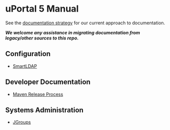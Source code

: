 # uPortal 5 Manual

See the [documentation strategy](../../../doc-strategy.md) for our current approach to documentation.

___We welcome any assistance in migrating documentation from legacy/other sources to this repo.___

## Configuration

* [SmartLDAP](configure/users_groups/group_stores/smartldap.md)

## Developer Documentation

* [Maven Release Process](developer/maven-release-process.md)

## Systems Administration

* [JGroups](systems/networking/jgroups.md)

